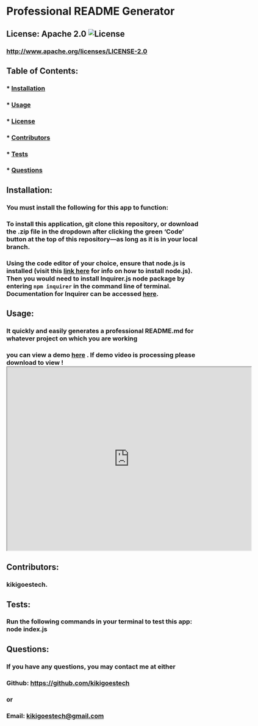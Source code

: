 # Professional README Generator

## License: Apache 2.0  ![License](https://img.shields.io/badge/License-Apache%202.0-blue.svg)
  ### http://www.apache.org/licenses/LICENSE-2.0

  ## Table of Contents:
  ###  * [Installation](#installation)
  ###  * [Usage](#usage)
  ###  * [License](#license)
  ###  * [Contributors](#contributors)
  ###  * [Tests](#tests)
  ###  * [Questions](#questions)

  ## Installation:
  ### You must install the following for this app to function:
  ### To install this application, git clone this repository, or download the .zip file in the dropdown after clicking the green ‘Code’ button at the top of this repository—as long as it is in your local branch.

  ### Using the code editor of your choice, ensure that **node.js** is installed (visit this [link here](https://nodejs.dev/learn/how-to-install-nodejs) for info on how to install **node.js**). Then you would need to install **Inquirer.js** node package by entering `npm inquirer` in the command line of terminal. Documentation for **Inquirer** can be accessed [here](https://www.npmjs.com/package/inquirer).

  ## Usage:
  ### It quickly and easily generates a professional README.md for whatever project on which you are working

  ### you can view a demo [here](https://drive.google.com/file/d/1hymj-TUz6R2OepaGx2gFhtAVg-0kvIYo/view) . If demo video is processing please download to view ! <iframe src="https://drive.google.com/file/d/1hymj-TUz6R2OepaGx2gFhtAVg-0kvIYo/preview" width="640" height="480"></iframe>

  ## Contributors:
  ### kikigoestech.

  ## Tests:
  ### Run the following commands in your terminal to test this app: node index.js
  

  ## Questions:
  ### If you have any questions, you may contact me at either
  ### Github: https://github.com/kikigoestech
  ### or
  ### Email: kikigoestech@gmail.com
